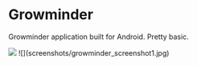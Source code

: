 # Growminder

Growminder application built for Android. Pretty basic.

<img src = "screenshots/gromminder_screenshot1.jpg" width = "100"/>
![](screenshots/growminder_screenshot1.jpg)
